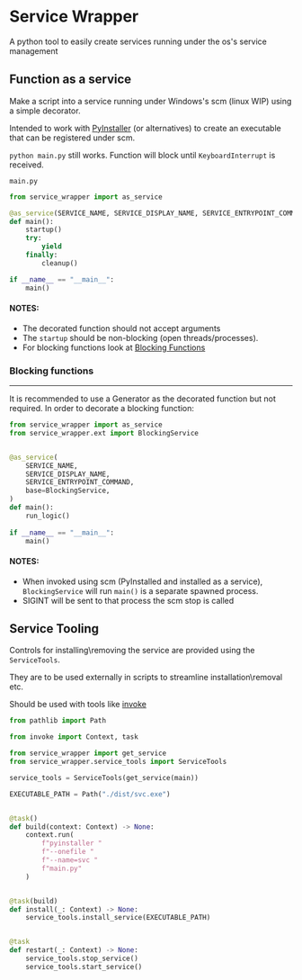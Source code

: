 # Service Wrapper

A python tool to easily create services running under the os's service management

## Function as a service
Make a script into a service running under Windows's scm (linux WIP) 
using a simple decorator.

Intended to work with [PyInstaller](https://pyinstaller.org/en/stable/) 
(or alternatives) to create an executable that can be registered under scm.

`python main.py` still works. Function will block until `KeyboardInterrupt` is received.

`main.py`
```python
from service_wrapper import as_service

@as_service(SERVICE_NAME, SERVICE_DISPLAY_NAME, SERVICE_ENTRYPOINT_COMMAND)
def main():
    startup()
    try:
        yield
    finally:
        cleanup()

if __name__ == "__main__":
    main()
```

#### NOTES:
- The decorated function should not accept arguments
- The `startup` should be non-blocking (open threads/processes).
- For blocking functions look at [Blocking Functions](#blocking-functions)

### Blocking functions

----
It is recommended to use a Generator as the decorated function but not required.
In order to decorate a blocking function:
```python
from service_wrapper import as_service
from service_wrapper.ext import BlockingService


@as_service(
    SERVICE_NAME,
    SERVICE_DISPLAY_NAME,
    SERVICE_ENTRYPOINT_COMMAND,
    base=BlockingService,
)
def main():
    run_logic()
    
if __name__ == "__main__":
    main()

```
#### NOTES:
- When invoked using scm (PyInstalled and installed as a service), `BlockingService`
will run `main()` is a separate spawned process.
- SIGINT will be sent to that process the scm stop is called

## Service Tooling
Controls for installing\removing the service are provided using the `ServiceTools`.

They are to be used externally in scripts to streamline installation\removal etc.

Should be used with tools like [invoke](https://www.pyinvoke.org/)

```python
from pathlib import Path

from invoke import Context, task

from service_wrapper import get_service
from service_wrapper.service_tools import ServiceTools

service_tools = ServiceTools(get_service(main))

EXECUTABLE_PATH = Path("./dist/svc.exe")


@task()
def build(context: Context) -> None:
    context.run(
        f"pyinstaller "
        f"--onefile "
        f"--name=svc "
        f"main.py"
    )


@task(build)
def install(_: Context) -> None:
    service_tools.install_service(EXECUTABLE_PATH)


@task
def restart(_: Context) -> None:
    service_tools.stop_service()
    service_tools.start_service()

```



